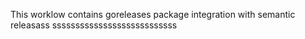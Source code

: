 This worklow contains goreleases package integration with semantic releasass
sssssssssssssssssssssssssss
